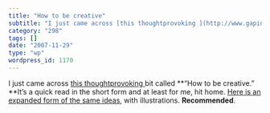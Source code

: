 ```yaml
---
title: "How to be creative"
subtitle: "I just came across [this thoughtprovoking ](http://www.gapingvoid.com/Moveable_Type/archives/000876...."
category: "298"
tags: []
date: "2007-11-29"
type: "wp"
wordpress_id: 1170
---
```

I just came across [this thoughtprovoking ](http://www.gapingvoid.com/Moveable_Type/archives/000876.html)bit called **“How to be creative.” **It’s a quick read in the short form and at least for me, hit home. [Here is an expanded form of the same ideas](http://www.gapingvoid.com/Moveable_Type/archives/000932.html), with illustrations. **Recommended**.